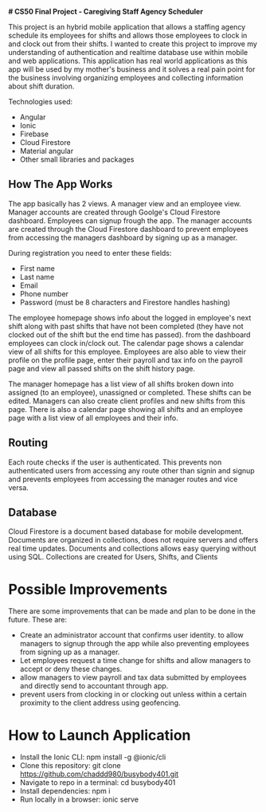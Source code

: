 **# CS50 Final Project - Caregiving Staff Agency Scheduler**

This project is an hybrid mobile application that allows a staffing agency schedule its employees for shifts and allows those employees to clock in and clock out from their shifts. I wanted to create this project to improve my understanding of authentication and realtime database use within mobile and web applications. This application has real world applications as this app will be used by my mother's business and it solves a real pain point for the business involving organizing employees and collecting information about shift duration.

Technologies used:
* Angular
* Ionic
* Firebase
* Cloud Firestore
* Material angular
* Other small libraries and packages

## How The App Works
The app basically has 2 views. A manager view and an employee view. Manager accounts are created through Goolge's Cloud Firestore dashboard. Employees can signup frough the app. The manager accounts are created through the Cloud Firestore dashboard to prevent employees from accessing the managers dashboard by signing up as a manager.

During registration you need to enter these fields:

* First name
* Last name
* Email
* Phone number
* Password (must be 8 characters and Firestore handles hashing)

The employee homepage shows info about the logged in employee's next shift along with past shifts that have not been completed (they have not clocked out of the shift but the end time has passed). from the dashboard employees can clock in/clock out. The calendar page shows a calendar view of all shifts for this employee. Employees are also able to view their profile on the profile page, enter their payroll and tax info on the payroll page and view all passed shifts on the shift history page.

The manager homepage has a list view of all shifts broken down into assigned (to an employee), unassigned or completed. These shifts can be edited. Managers can also create client profiles and new shifts from this page. There is also a calendar page showing all shifts and an employee page with a list view of all employees and their info.

## Routing
Each route checks if the user is authenticated. This prevents non authenticated users from accessing any route other than signin and signup and prevents employees from accessing the manager routes and vice versa.

## Database
Cloud Firestore is a document based database for mobile development. Documents are organized in collections, does not require servers and offers real time updates. Documents and collections allows easy querying without using SQL. Collections are created for Users, Shifts, and Clients

# Possible Improvements
There are some improvements that can be made and plan to be done in the future. These are:

* Create an administrator account that confirms user identity. to allow managers to signup through the app while also preventing employees from signing up as a manager.
* Let employees request a time change for shifts and allow managers to accept or deny these changes.
* allow managers to view payroll and tax data submitted by employees and directly send to accountant through app.
* prevent users from clocking in or clocking out unless within a certain proximity to the client address using geofencing.

# How to Launch Application

* Install the Ionic CLI: npm install -g @ionic/cli
* Clone this repository: git clone https://github.com/chaddd980/busybody401.git
* Navigate to repo in a terminal: cd busybody401
* Install dependencies: npm i
* Run locally in a browser: ionic serve
